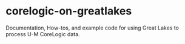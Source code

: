 # corelogic-on-greatlakes
Documentation, How-tos, and example code for using Great Lakes to process U-M CoreLogic data.
